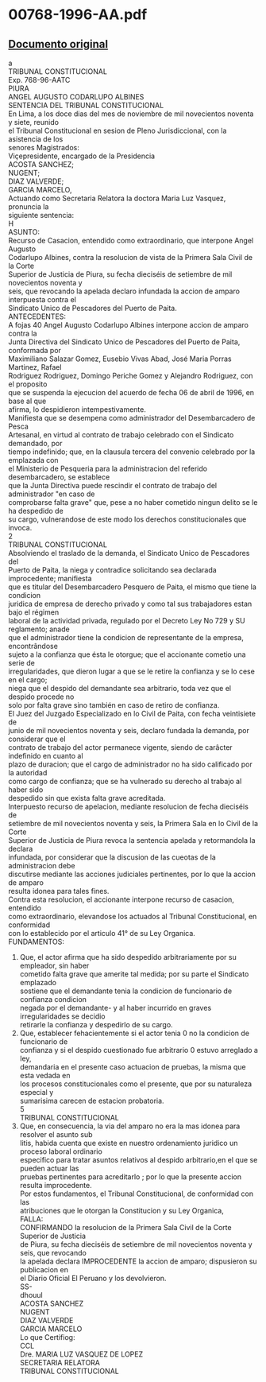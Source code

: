 
00768-1996-AA.pdf
=================
  
[Documento original](https://tc.gob.pe/jurisprudencia/1997/00768-1996-AA.pdf)  
---  
a  
TRIBUNAL CONSTITUCIONAL  
Exp. 768-96-AATC  
PIURA  
ANGEL AUGUSTO CODARLUPO ALBINES  
SENTENCIA DEL TRIBUNAL CONSTITUCIONAL  
En Lima, a los doce dias del mes de noviembre de mil novecientos noventa y siete, reunido  
el Tribunal Constitucional en sesion de Pleno Jurisdiccional, con la asistencia de los  
senores Magistrados:  
Viçepresidente, encargado de la Presidencia  
ACOSTA SANCHEZ;  
NUGENT;  
DIAZ VALVERDE;  
GARCIA MARCELO,  
Actuando como Secretaria Relatora la doctora Maria Luz Vasquez, pronuncia la  
siguiente sentencia:  
H  
ASUNTO:  
Recurso de Casacion, entendido como extraordinario, que interpone Angel Augusto  
Codarlupo Albines, contra la resolucion de vista de la Primera Sala Civil de la Corte  
Superior de Justicia de Piura, su fecha dieciséis de setiembre de mil novecientos noventa y  
seis, que revocando la apelada declaro infundada la accion de amparo interpuesta contra el  
Sindicato Unico de Pescadores del Puerto de Paita.  
ANTECEDENTES:  
A fojas 40 Angel Augusto Codarlupo Albines interpone accion de amparo contra la  
Junta Directiva del Sindicato Unico de Pescadores del Puerto de Paita, conformada por  
Maximiliano Salazar Gomez, Eusebio Vivas Abad, José Maria Porras Martinez, Rafael  
Rodriguez Rodriguez, Domingo Periche Gomez y Alejandro Rodriguez, con el proposito  
que se suspenda la ejecucion del acuerdo de fecha 06 de abril de 1996, en base al que  
afirma, lo despidieron intempestivamente.  
Manifiesta que se desempena como administrador del Desembarcadero de Pesca  
Artesanal, en virtud al contrato de trabajo celebrado con el Sindicato demandado, por  
tiempo indefinido; que, en la clausula tercera del convenio celebrado por la emplazada con  
el Ministerio de Pesqueria para la administracion del referido desembarcadero, se establece  
que la Junta Directiva puede rescindir el contrato de trabajo del administrador "en caso de  
comprobarse falta grave" que, pese a no haber cometido ningun delito se le ha despedido de  
su cargo, vulnerandose de este modo los derechos constitucionales que invoca.  
2  
TRIBUNAL CONSTITUCIONAL  
Absolviendo el traslado de la demanda, el Sindicato Unico de Pescadores del  
Puerto de Paita, la niega y contradice solicitando sea declarada improcedente; manifiesta  
que es titular del Desembarcadero Pesquero de Paita, el mismo que tiene la condicion  
juridica de empresa de derecho privado y como tal sus trabajadores estan bajo el régimen  
laboral de la actividad privada, regulado por el Decreto Ley No 729 y SU reglamento; anade  
que el administrador tiene la condicion de representante de la empresa, encontrândose  
sujeto a la confianza que ésta le otorgue; que el accionante cometio una serie de  
irregularidades, que dieron lugar a que se le retire la confianza y se lo cese en el cargo;  
niega que el despido del demandante sea arbitrario, toda vez que el despido procede no  
solo por falta grave sino también en caso de retiro de confianza.  
El Juez del Juzgado Especializado en lo Civil de Paita, con fecha veintisiete de  
junio de mil novecientos noventa y seis, declaro fundada la demanda, por considerar que el  
contrato de trabajo del actor permanece vigente, siendo de carâcter indefinido en cuanto al  
plazo de duracion; que el cargo de administrador no ha sido calificado por la autoridad  
como cargo de confianza; que se ha vulnerado su derecho al trabajo al haber sido  
despedido sin que exista falta grave acreditada.  
Interpuesto recurso de apelacion, mediante resolucion de fecha dieciséis de  
setiembre de mil novecientos noventa y seis, la Primera Sala en lo Civil de la Corte  
Superior de Justicia de Piura revoca la sentencia apelada y retormandola la declara  
infundada, por considerar que la discusion de las cueotas de la administracion debe  
discutirse mediante las acciones judiciales pertinentes, por lo que la accion de amparo  
resulta idonea para tales fines.  
Contra esta resolucion, el accionante interpone recurso de casacion, entendido  
como extraordinario, elevandose los actuados al Tribunal Constitucional, en conformidad  
con lo establecido por el articulo 41° de su Ley Organica.  
FUNDAMENTOS:  
1. Que, el actor afirma que ha sido despedido arbitrariamente por su empleador, sin haber  
cometido falta grave que amerite tal medida; por su parte el Sindicato emplazado  
sostiene que el demandante tenia la condicion de funcionario de confianza condicion  
negada por el demandante- y al haber incurrido en graves irregularidades se decidio  
retirarle la confianza y despedirlo de su cargo.  
2. Que, establecer fehacientemente si el actor tenia 0 no la condicion de funcionario de  
confianza y si el despido cuestionado fue arbitrario 0 estuvo arreglado a ley,  
demandaria en el presente caso actuacion de pruebas, la misma que esta vedada en  
los procesos constitucionales como el presente, que por su naturaleza especial y  
sumarisima carecen de estacion probatoria.  
5  
TRIBUNAL CONSTITUCIONAL  
3. Que, en consecuencia, la via del amparo no era la mas idonea para resolver el asunto sub  
litis, habida cuenta que existe en nuestro ordenamiento juridico un proceso laboral ordinario  
especifico para tratar asuntos relativos al despido arbitrario,en el que se pueden actuar las  
pruebas pertinentes para acreditarlo ; por lo que la presente accion resulta improcedente.  
Por estos fundamentos, el Tribunal Constitucional, de conformidad con las  
atribuciones que le otorgan la Constitucion y su Ley Organica,  
FALLA:  
CONFIRMANDO la resolucion de la Primera Sala Civil de la Corte Superior de Justicia  
de Piura, su fecha dieciséis de setiembre de mil novecientos noventa y seis, que revocando  
la apelada declara IMPROCEDENTE la accion de amparo; dispusieron su publicacion en  
el Diario Oficial El Peruano y los devolvieron.  
SS-  
dhouul  
ACOSTA SANCHEZ  
NUGENT  
DIAZ VALVERDE  
GARCIA MARCELO  
Lo que Certifiog:  
CCL  
Dre. MARIA LUZ VASQUEZ DE LOPEZ  
SECRETARIA RELATORA  
TRIBUNAL CONSTITUCIONAL